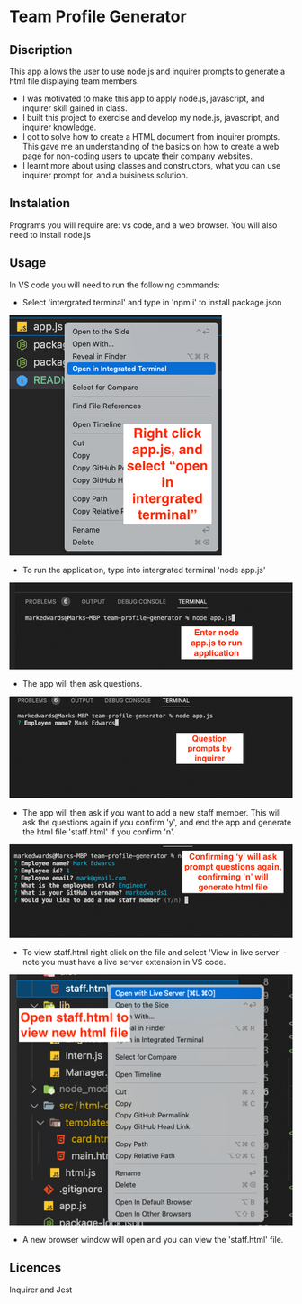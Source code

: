 # Team Profile Generator
## Discription
This app allows the user to use node.js and inquirer prompts to generate a html file displaying team members.

- I was motivated to make this app to apply node.js, javascript, and inquirer skill gained in class.
- I built this project to exercise and develop my node.js, javascript, and inquirer knowledge.
- I got to solve how to create a HTML document from inquirer prompts. This gave me an understanding of the basics on how to create a web page for non-coding users to update their company websites. 
- I learnt more about using classes and constructors, what you can use inquirer prompt for, and a buisiness solution.

## Instalation
Programs you will require are: vs code, and a web browser. You will also need to install node.js

## Usage
In VS code you will need to run the following commands: 
- Select 'intergrated terminal' and type in 'npm i' to install package.json

![alt text](./img/opening-intergrated-terminal.png)

- To run the application, type into intergrated terminal 'node app.js'

![alt text](./img/running-application-with-node.png)

- The app will then ask questions.

![alt text](./img/question-prompts.png)

- The app will then ask if you want to add a new staff member. This will ask the questions again if you confirm 'y', and end the app and generate the html file 'staff.html' if you confirm 'n'.

![alt text](./img/confirmation.png)

- To view staff.html right click on the file and select 'View in live server' - note you must have a live server extension in VS code.

![alt text](./img/how-to-view-html.png)

- A new browser window will open and you can view the 'staff.html' file.



## Licences
Inquirer and Jest
